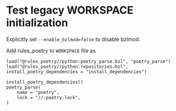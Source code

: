 # Test legacy WORKSPACE initialization

Explicitly set `--enable_bzlmod=false` to disable bzlmod.

Add rules_poetry to `WORKSPACE` file as
```
load("@rules_poetry//python:poetry_parse.bzl", "poetry_parse")
load("@rules_poetry//python:repositories.bzl", install_poetry_dependencies = "install_dependencies")

install_poetry_dependencies()
poetry_parse(
    name = "poetry",
    lock = "//:poetry.lock",
)
```
